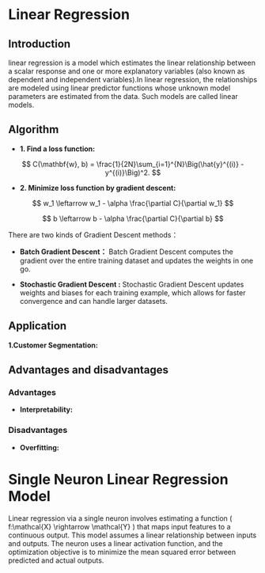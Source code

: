 # Linear Regression

## Introduction
linear regression is a model which estimates the linear relationship between a scalar response and one or more explanatory variables (also known as dependent and independent variables).In linear regression, the relationships are modeled using linear predictor functions whose unknown model parameters are estimated from the data. Such models are called linear models.

## Algorithm 
- **1. Find a loss function:**
  
$$
C(\mathbf{w}, b) = \frac{1}{2N}\sum_{i=1}^{N}\Big(\hat{y}^{(i)} - y^{(i)}\Big)^2. 
$$

- **2. Minimize loss function by gradient descent:**

$$
w_1 \leftarrow w_1 - \alpha \frac{\partial C}{\partial w_1}
$$
  
$$
b \leftarrow b - \alpha \frac{\partial C}{\partial b}
$$
    
There are two kinds of Gradient Descent methods：
- **Batch Gradient Descent：**
  Batch Gradient Descent computes the gradient over the entire training dataset and updates the weights in one go.

- **Stochastic Gradient Descent :**
  Stochastic Gradient Descent updates weights and biases for each training example, which allows for faster convergence and can handle larger datasets.
  
  
## Application
**1.Customer Segmentation:**


## Advantages and disadvantages

### Advantages
- **Interpretability:**



### Disadvantages
- **Overfitting:**


# Single Neuron Linear Regression Model

Linear regression via a single neuron involves estimating a function \( f:\mathcal{X} \rightarrow \mathcal{Y} \) that maps input features to a continuous output. This model assumes a linear relationship between inputs and outputs. The neuron uses a linear activation function, and the optimization objective is to minimize the mean squared error between predicted and actual outputs.


